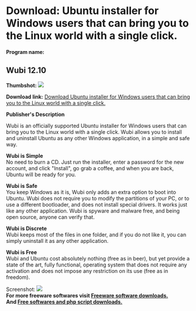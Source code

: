 # Download: Ubuntu installer for Windows users that can bring you to the Linux world with a single click.

**Program name:**

## Wubi 12.10

  
**Thumbshot:** ![](http://www.freewarefiles.com/screenshot/wubi8_md.gif)   
  
**Download link:** [Download Ubuntu installer for Windows users that can bring you to the Linux world with a single click.](http://freesoftwares.boysofts.com/Wubi_program_42784.html)  
  


**Publisher's Description**  
  


Wubi is an officially supported Ubuntu installer for Windows users that can bring you to the Linux world with a single click. Wubi allows you to install and uninstall Ubuntu as any other Windows application, in a simple and safe way. 

**Wubi is Simple**  
No need to burn a CD. Just run the installer, enter a password for the new account, and click "Install", go grab a coffee, and when you are back, Ubuntu will be ready for you.

**Wubi is Safe**  
You keep Windows as it is, Wubi only adds an extra option to boot into Ubuntu. Wubi does not require you to modify the partitions of your PC, or to use a different bootloader, and does not install special drivers. It works just like any other application. Wubi is spyware and malware free, and being open source, anyone can verify that.

**Wubi is Discrete**  
Wubi keeps most of the files in one folder, and if you do not like it, you can simply uninstall it as any other application.

**Wubi is Free**  
Wubi and Ubuntu cost absolutely nothing (free as in beer), but yet provide a state of the art, fully functional, operating system that does not require any activation and does not impose any restriction on its use (free as in freedom).

  
  
Screenshot: ![](http://www.freewarefiles.com/screenshot/wubi8.gif)   
**For more freeware softwares visit [Freeware software downloads.](http://freesoftwares.boysofts.com/)**   
**And [Free softwares and php script downloads.](http://www.boysofts.com/)**
